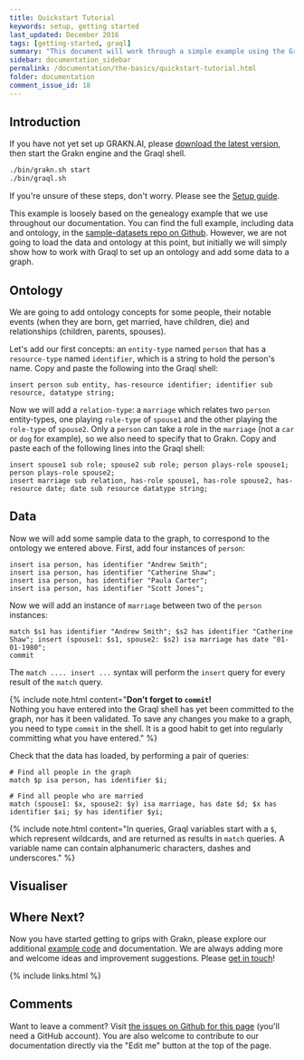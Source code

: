 ```yaml
---
title: Quickstart Tutorial
keywords: setup, getting started
last_updated: December 2016
tags: [getting-started, graql]
summary: "This document will work through a simple example using the Graql shell to show how to get started with GRAKN.AI."
sidebar: documentation_sidebar
permalink: /documentation/the-basics/quickstart-tutorial.html
folder: documentation
comment_issue_id: 18
---
```


<!--
insert ontology,
insert data,
migrate data using graql migrator,
query data with no inference
insert rules,
query data with inference
analyse data using graql analytics
delete data
-->


## Introduction
If you have not yet set up GRAKN.AI, please [download the latest version](../resources/downloads.html), then start the Grakn engine and the Graql shell.

```bash
./bin/grakn.sh start
./bin/graql.sh
```

If you're unsure of these steps, don't worry. Please see the [Setup guide](../get-started/setup-guide.html).

This example is loosely based on the genealogy example that we use throughout our documentation. You can find the full example, including data and ontology, in the [sample-datasets repo on Github](https://github.com/graknlabs/sample-datasets/tree/master/genealogy-graph). However, we are not going to load the data and ontology at this point, but initially we will simply show how to work with Graql to set up an ontology and add some data to a graph. 


## Ontology

We are going to add ontology concepts for some people, their notable events (when they are born, get married, have children, die) and relationships (children, parents, spouses). 

Let's add our first concepts: an `entity-type` named `person` that has a `resource-type` named `identifier`, which is a string to hold the person's name. 
Copy and paste the following into the Graql shell:

```graql
insert person sub entity, has-resource identifier; identifier sub resource, datatype string;
```

Now we will add a `relation-type`: a `marriage` which relates two `person` entity-types, one playing `role-type` of `spouse1` and the other playing the `role-type` of `spouse2`.  Only a `person` can take a role in the `marriage` (not a `car` or `dog` for example), so we also need to specify that to Grakn. Copy and paste each of the following lines into the Graql shell:

```graql
insert spouse1 sub role; spouse2 sub role; person plays-role spouse1; person plays-role spouse2;
insert marriage sub relation, has-role spouse1, has-role spouse2, has-resource date; date sub resource datatype string;
```

## Data

Now we will add some sample data to the graph, to correspond to the ontology we entered above. First, add four instances of `person`:

```graql
insert isa person, has identifier "Andrew Smith";
insert isa person, has identifier "Catherine Shaw";
insert isa person, has identifier "Paula Carter";
insert isa person, has identifier "Scott Jones";
```

Now we will add an instance of `marriage` between two of the `person` instances:
```
match $s1 has identifier "Andrew Smith"; $s2 has identifier "Catherine Shaw"; insert (spouse1: $s1, spouse2: $s2) isa marriage has date "01-01-1980";
commit
```

The `match .... insert ...` syntax will perform the `insert` query for every result of the `match` query.


{% include note.html content="<b>Don't forget to `commit`!</b> <br /> Nothing you have entered into the Graql shell has yet been committed to the graph, nor has it been validated. To save any changes you make to a graph, you need to type `commit` in the shell. It is a good habit to get into regularly committing what you have entered." %}

Check that the data has loaded, by performing a pair of queries:

```graql
# Find all people in the graph
match $p isa person, has identifier $i;

# Find all people who are married
match (spouse1: $x, spouse2: $y) isa marriage, has date $d; $x has identifier $xi; $y has identifier $yi;  
```

{% include note.html content="In queries, Graql variables start with a `$`, which represent wildcards, and are returned as results in `match` queries. A variable name can contain alphanumeric characters, dashes and underscores." %}

## Visualiser

## Where Next?

Now you have started getting to grips with Grakn, please explore our additional [example code](../examples/examples.html) and documentation. We are always adding more and welcome ideas and improvement suggestions. Please [get in touch](https://grakn.ai/community.html)!

{% include links.html %}

## Comments
Want to leave a comment? Visit <a href="https://github.com/graknlabs/docs/issues/18" target="_blank">the issues on Github for this page</a> (you'll need a GitHub account). You are also welcome to contribute to our documentation directly via the "Edit me" button at the top of the page.
